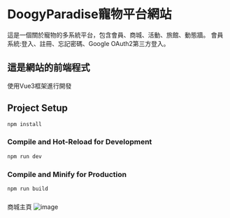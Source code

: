 # DoogyParadise寵物平台網站

這是一個關於寵物的多系統平台，包含會員、商城、活動、旅館、動態牆。 會員系統:登入、註冊、忘記密碼、Google OAuth2第三方登入。

## 這是網站的前端程式

使用Vue3框架進行開發

## Project Setup

```sh
npm install
```

### Compile and Hot-Reload for Development

```sh
npm run dev
```

### Compile and Minify for Production

```sh
npm run build
```
###
商城主頁
![image](https://github.com/zhuoenbin/petshoppingmall_front/blob/main/image/%E5%95%86%E5%93%81%E4%B8%BB%E9%A0%81.jpg)
